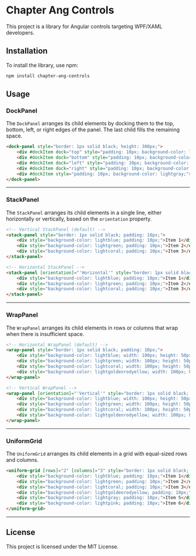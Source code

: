 # Chapter Ang Controls

This project is a library for Angular controls targeting WPF/XAML developers.

## Installation

To install the library, use npm:

```bash
npm install chapter-ang-controls
```

## Usage

### DockPanel

The `DockPanel` arranges its child elements by docking them to the top, bottom, left, or right edges of the panel. The last child fills the remaining space.

```html
<dock-panel style="border: 1px solid black; height: 300px;">
    <div #dockItem dock="top" style="padding: 10px; background-color: lightblue;">Top</div>
    <div #dockItem dock="bottom" style="padding: 10px; background-color: lightgreen;">Bottom</div>
    <div #dockItem dock="left" style="padding: 10px; background-color: lightcoral;">Left</div>
    <div #dockItem dock="right" style="padding: 10px; background-color: lightgoldenrodyellow;">Right</div>
    <div #dockItem style="padding: 10px; background-color: lightgray;">Center</div>
</dock-panel>
```

---

### StackPanel

The `StackPanel` arranges its child elements in a single line, either horizontally or vertically, based on the `orientation` property.

```html
<!-- Vertical StackPanel (default) -->
<stack-panel style="border: 1px solid black; padding: 10px;">
    <div style="background-color: lightblue; padding: 10px;">Item 1</div>
    <div style="background-color: lightgreen; padding: 10px;">Item 2</div>
    <div style="background-color: lightcoral; padding: 10px;">Item 3</div>
</stack-panel>

<!-- Horizontal StackPanel -->
<stack-panel [orientation]="'Horizontal'" style="border: 1px solid black; padding: 10px;">
    <div style="background-color: lightblue; padding: 10px;">Item 1</div>
    <div style="background-color: lightgreen; padding: 10px;">Item 2</div>
    <div style="background-color: lightcoral; padding: 10px;">Item 3</div>
</stack-panel>
```

---

### WrapPanel

The `WrapPanel` arranges its child elements in rows or columns that wrap when there is insufficient space.

```html
<!-- Horizontal WrapPanel (default) -->
<wrap-panel style="border: 1px solid black; padding: 10px;">
    <div style="background-color: lightblue; width: 100px; height: 50px;">Item 1</div>
    <div style="background-color: lightgreen; width: 100px; height: 50px;">Item 2</div>
    <div style="background-color: lightcoral; width: 100px; height: 50px;">Item 3</div>
    <div style="background-color: lightgoldenrodyellow; width: 100px; height: 50px;">Item 4</div>
</wrap-panel>

<!-- Vertical WrapPanel -->
<wrap-panel [orientation]="'Vertical'" style="border: 1px solid black; padding: 10px; height: 200px;">
    <div style="background-color: lightblue; width: 100px; height: 50px;">Item 1</div>
    <div style="background-color: lightgreen; width: 100px; height: 50px;">Item 2</div>
    <div style="background-color: lightcoral; width: 100px; height: 50px;">Item 3</div>
    <div style="background-color: lightgoldenrodyellow; width: 100px; height: 50px;">Item 4</div>
</wrap-panel>
```

---

### UniformGrid

The `UniformGrid` arranges its child elements in a grid with equal-sized rows and columns.

```html
<uniform-grid [rows]="2" [columns]="3" style="border: 1px solid black; padding: 10px;">
    <div style="background-color: lightblue; padding: 10px;">Item 1</div>
    <div style="background-color: lightgreen; padding: 10px;">Item 2</div>
    <div style="background-color: lightcoral; padding: 10px;">Item 3</div>
    <div style="background-color: lightgoldenrodyellow; padding: 10px;">Item 4</div>
    <div style="background-color: lightgray; padding: 10px;">Item 5</div>
    <div style="background-color: lightpink; padding: 10px;">Item 6</div>
</uniform-grid>
```

---

## License

This project is licensed under the MIT License.